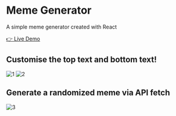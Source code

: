 # Meme Generator

<p>
 A simple meme generator created with React
</p>

<a href='https://xyzuka-meme-generator.netlify.app/'>👉 Live Demo</a>

## Customise the top text and bottom text!
![1](https://user-images.githubusercontent.com/94155478/190849087-a4b8957e-3fff-4243-945d-ebeda985e477.gif)
![2](https://user-images.githubusercontent.com/94155478/190849089-0fdbca04-1713-4d96-8735-3c12a098ab2b.gif)

## Generate a randomized meme via API fetch
![3](https://user-images.githubusercontent.com/94155478/190849115-c3567919-346c-4f7c-87b1-b20b548fe333.gif)

